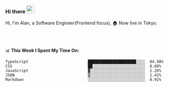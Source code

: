 ### Hi there <img src="https://media.giphy.com/media/hvRJCLFzcasrR4ia7z/giphy.gif" width="25px">

<!-- ![visitors](https://visitor-badge.glitch.me/badge?page_id=dislfyer.dislfyer) -->

Hi, I'm Alan, a Software Engineer(Frontend focus), 🏠 Now live in Tokyo.

<br/>
<br/>

📊 **This Week I Spent My Time On:**


<!--START_SECTION:waka-->

```text
TypeScript                          █████████████████████░░░░  84.98%
CSS                                 ██░░░░░░░░░░░░░░░░░░░░░░░  8.88%
JavaScript                          ▓░░░░░░░░░░░░░░░░░░░░░░░░  2.26%
JSON                                ▒░░░░░░░░░░░░░░░░░░░░░░░░  1.41%
Markdown                            ░░░░░░░░░░░░░░░░░░░░░░░░░  0.91%
```

<!--END_SECTION:waka-->

<!--
**About Me:**
 -->
